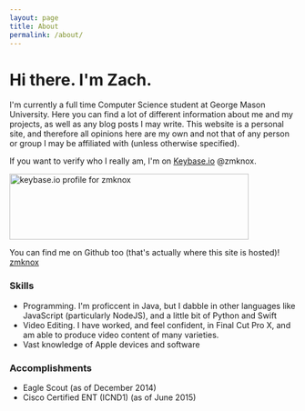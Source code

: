 ```yaml
---
layout: page
title: About
permalink: /about/
---
```


# Hi there. I'm Zach.

I'm currently a full time Computer Science student at George Mason University. Here you can find
a lot of different information about me and my projects, as well as any blog posts I may write. This website is a personal site, and therefore all opinions here are my own and not that of any person or group I may be affiliated with (unless otherwise specified).

If you want to verify who I really am, I'm on [Keybase.io](https://keybase.io/) @zmknox.

<a href="https://keybase.io/zmknox"><img src="https://keybase.onlineth.com/zmknox.png?theme=dark" width="420" height="116" alt="keybase.io profile for zmknox"></a>

You can find me on Github too (that's actually where this site is hosted)!
[<i class="fa fa-github"></i> zmknox](https://github.com/zmknox)

### Skills

-   Programming. I'm proficcent in Java, but I dabble in other languages like JavaScript (particularly NodeJS), and a little bit of Python and Swift
-   Video Editing. I have worked, and feel confident, in Final Cut Pro X, and am able to produce video content of many varieties.
-   Vast knowledge of Apple devices and software

### Accomplishments

-   Eagle Scout (as of December 2014)
-   Cisco Certified ENT (ICND1) (as of June 2015)

